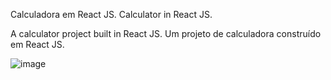 Calculadora em React JS. Calculator in React JS.

A calculator project built in React JS. Um projeto de calculadora construído em React JS.

![image](https://user-images.githubusercontent.com/88467676/195145987-461f5acb-d871-4bf5-ba01-b79e54a587e2.png)
